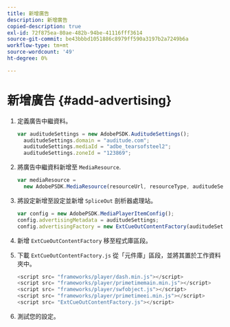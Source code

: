 ```yaml
---
title: 新增廣告
description: 新增廣告
copied-description: true
exl-id: 72f875ea-80ae-482b-94be-41116fff3614
source-git-commit: be43bbbd1051886c8979ff590a3197b2a7249b6a
workflow-type: tm+mt
source-wordcount: '49'
ht-degree: 0%

---
```


# 新增廣告 {#add-advertising}

1. 定義廣告中繼資料。

   ```js
   var auditudeSettings = new AdobePSDK.AuditudeSettings(); 
     auditudeSettings.domain = "auditude.com"; 
     auditudeSettings.mediaId = "adbe_tearsofsteel2"; 
     auditudeSettings.zoneId = "123869";
   ```

1. 將廣告中繼資料新增至 `MediaResource`.

   ```js
   var mediaResource =  
     new AdobePSDK.MediaResource(resourceUrl, resourceType, auditudeSettings, false);
   ```

1. 將設定新增至設定並新增 `SpliceOut` 剖析器處理站。

   ```js
   var config = new AdobePSDK.MediaPlayerItemConfig(); 
   config.advertisingMetadata = auditudeSettings; 
   config.advertisingFactory = new ExtCueOutContentFactory(auditudeSettings);
   ```

1. 新增 `ExtCueOutContentFactory` 移至程式庫區段。
1. 下載 `ExtCueOutContentFactory.js` 從「元件庫」區段，並將其置於工作資料夾中。

   ```js
   <script src= "frameworks/player/dash.min.js"></script> 
   <script src= "frameworks/player/primetimemain.min.js"></script> 
   <script src= "frameworks/player/swfobject.js"></script> 
   <script src= "frameworks/player/primetimeei.min.js"></script> 
   <script src= "ExtCueOutContentFactory.js"></script>
   ```

1. 測試您的設定。
